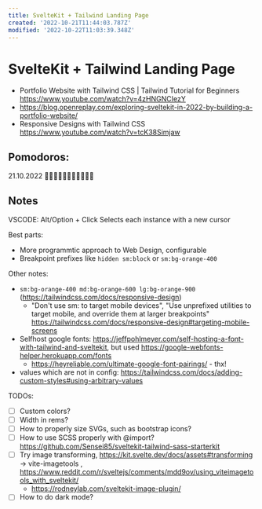 ```yaml
---
title: SvelteKit + Tailwind Landing Page
created: '2022-10-21T11:44:03.787Z'
modified: '2022-10-22T11:03:39.348Z'
---
```


# SvelteKit + Tailwind Landing Page

- Portfolio Website with Tailwind CSS | Tailwind Tutorial for Beginners
 https://www.youtube.com/watch?v=4zHNGNCIezY
- https://blog.openreplay.com/exploring-sveltekit-in-2022-by-building-a-portfolio-website/
- Responsive Designs with Tailwind CSS
 https://www.youtube.com/watch?v=tcK38Simjaw

## Pomodoros:

21.10.2022 🍅🍅🍅🍅🍅🍅🍅🍅🍅🍅🍅

## Notes

VSCODE: Alt/Option + Click
Selects each instance with a new cursor

Best parts:

- More programmtic approach to Web Design, configurable
- Breakpoint prefixes like `hidden sm:block` or `sm:bg-orange-400` 

Other notes:

- `sm:bg-orange-400 md:bg-orange-600 lg:bg-orange-900` (https://tailwindcss.com/docs/responsive-design)
  - "Don't use sm: to target mobile devices", "Use unprefixed utilities to target mobile, and override them at larger breakpoints"  https://tailwindcss.com/docs/responsive-design#targeting-mobile-screens
- Selfhost google fonts: https://jeffpohlmeyer.com/self-hosting-a-font-with-tailwind-and-sveltekit, but used https://google-webfonts-helper.herokuapp.com/fonts
  - https://heyreliable.com/ultimate-google-font-pairings/ - thx!
- values which are not in config: https://tailwindcss.com/docs/adding-custom-styles#using-arbitrary-values

TODOs:

- [ ] Custom colors?
- [ ] Width in rems?
- [ ] How to properly size SVGs, such as bootstrap icons?
- [ ] How to use SCSS properly with @import? https://github.com/Sensei85/sveltekit-tailwind-sass-starterkit
- [ ] Try image transforming, https://kit.svelte.dev/docs/assets#transforming -> vite-imagetools , https://www.reddit.com/r/sveltejs/comments/mdd9ov/using_viteimagetools_with_sveltekit/
  - https://rodneylab.com/sveltekit-image-plugin/
- [ ] How to do dark mode?
